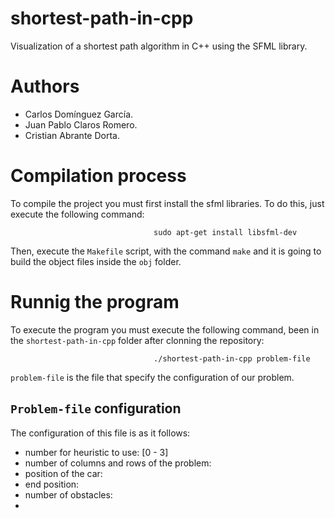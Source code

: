 # shortest-path-in-cpp
Visualization of a shortest path algorithm in C++ using the SFML library.
# Authors
* Carlos Domínguez García.
* Juan Pablo Claros Romero.
* Cristian Abrante Dorta.
# Compilation process
To compile the project you must first install the sfml libraries. To do this, just execute the following command:

                                    sudo apt-get install libsfml-dev
                                    
Then, execute the `Makefile` script, with the command `make` and it is going to build the object files inside the `obj` folder.

# Runnig the program
To execute the program you must execute the following command, been in the `shortest-path-in-cpp` folder after clonning the repository:


                                    ./shortest-path-in-cpp problem-file
                                    
`problem-file` is the file that specify the configuration of our problem.

## `Problem-file` configuration
The configuration of this file is as it follows:
* number for heuristic to use: [0 - 3]
* number of columns and rows of the problem:
* position of the car: 
* end position:
* number of obstacles:
* 
